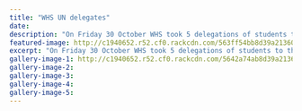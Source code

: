 ```yaml
---
title: "WHS UN delegates"
date: 
description: "On Friday 30 October WHS took 5 delegations of students to the Annual Wanganui Junior Model United Nations event at Girlâ€™s College."
featured-image: http://c1940652.r52.cf0.rackcdn.com/563ff54bb8d39a2136000d15/MUNS-student-with-Gemma-de-Smidt-30.10.15.jpg
excerpt: "On Friday 30 October WHS took 5 delegations of students to the Annual Wanganui Junior Model United Nations event at Girlâ€™s College."
gallery-image-1: http://c1940652.r52.cf0.rackcdn.com/5642a74ab8d39a21360013cc/Best-Dressed-30.jpg
gallery-image-2: 
gallery-image-3: 
gallery-image-4: 
gallery-image-5: 
---
```

